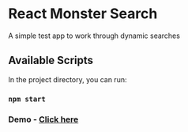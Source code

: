 # React Monster Search

A simple test app to work through dynamic searches

## Available Scripts

In the project directory, you can run:

### `npm start`

### Demo - <a href="http://rajayush012.github.io/react-monster-search">Click here</a>
